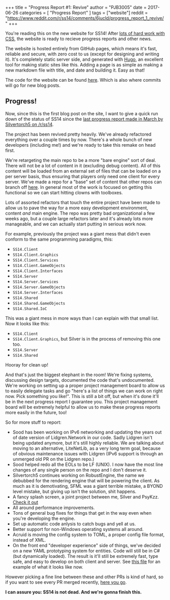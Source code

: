 +++
title = "Progress Report #1: Revive"
author = "PJB3005"
date = 2017-06-26
categories = [
	"Progress Report"
]
tags = ["website"]
reddit = "https://www.reddit.com/r/ss14/comments/6jucld/progress_report_1_revive/"
+++

You're reading this on the new website for SS14! After [lots of hard work with CSS](https://i.imgur.com/Q3cUg29.gif), the website is ready to recieve progress reports and other news.

<!--more-->

The website is hosted entirely from GitHub pages, which means it's fast, reliable <!--Citation Needed, GitHub goes down more than I'd like to. --> and secure, with zero cost to us (except for designing and writing it). It's completely static server side, and generated with [Hugo](https://gohugo.io), an excellent tool for making static sites like this. Adding a page is as simple as making a new markdown file with title, and date and building it. Easy as that!

The code for the website can be found [here](https://github.com/space-wizards/space-wizards.github.io-content). Which is also where commits will go for new blog posts.

## Progress!

Now, since this is the first blog post on the site, I want to give a quick run down of the status of SS14 since the [last progress report made in March by Silvertorch5 on /r/ss14](https://www.reddit.com/r/ss14/comments/5yd7fh/march_2017_update/).

The project has been revived pretty heavily. We've already refactored everything over a couple times by now. There's a whole bunch of new developers (including me!) and we're ready to take this remake on head first.

We're retargeting the main repo to be a more "bare engine" sort of deal. There will not be a lot of content in it (excluding debug content). All of this content will be loaded from an external set of files that can be loaded on a per server basis, thus ensuring that players only need one client for every server. We've made a repo for a "base" set of content that other repos can branch off [here](https://github.com/space-wizards/space-station-14-content). In general most of the work is focused on getting this functional so we can start hitting clowns with toolboxes.

Lots of assorted refactors that touch the entire project have been made to allow us to pave the way for a more easy development environment, content *and* main engine. The repo was pretty bad organizational a few weeks ago, but a couple large refactors later and it's already lots more manageable, and we can actually start putting in serious work now.

For example, previously the project was a giant mess that didn't even conform to the same programming paradigms, this:

* `SS14.Client`
* `SS14.Client.Graphics`
* `SS14.Client.Services`
* `SS14.Client.GameObjects`
* `SS14.Client.Interfaces`
* `SS14.Server`
* `SS14.Server.Services`
* `SS14.Server.GameObjects`
* `SS14.Server.Interfaces`
* `SS14.Shared`
* `SS14.Shared.GameObjects`
* `SS14.Shared.IoC`

This was a giant mess in more ways than I can explain with that small list. Now it looks like this:

* `SS14.Client`
* `SS14.Client.Graphics`, but Silver is in the process of removing this one too.
* `SS14.Server`
* `SS14.Shared`

Hooray for clean up!

And that's just the biggest elephant in the room! We're fixing systems, discussing design targets, documented the code that's undocumented. We're working on setting up a proper project management board to allow us to easily delegate tasks and go "here's a list of things we can work on right now. Pick something you like!". This is still a bit off, but when it's done it'll be in the next progress report I guarantee you. This project management board will be extremely helpful to allow us to make these progress reports more easily in the future, too!

So for more stuff to report:

* Sood has been working on IPv6 networking and updating the years out of date version of Lidgren.Network in our code. Sadly Lidgren isn't being updated anymore, but it's still highly reliable. We are talking about moving to an alternative, LiteNetLib, as a very long term goal, because of obvious maintenance issues with Lidgren (IPv6 support is through an unmerged old PR on the Lidgren repo.)
* Sood helped redo all the EOLs to be LF (UNIX). I now have the most line changes of any single person on the repo and I don't deserve it.
* Silvertorch5 continues working on RobustEngine, the name we debubbed for the rendering engine that will be powering the client. As much as it is demotivating, SFML was a giant terrible mistake, a BYOND level mistake, but giving up isn't the solution, shit happens.
* A fancy splash screen, a joint project between me, Silver and PsyKzz. [Check it out](/images/splash.png)
* All around performance improvements.
* Tons of general bug fixes for things that get in the way even when you're developing the engine.
* Set up automatic code anlysis to catch bugs and yell at us.
* Better support for non-Windows operating systems all around.
* Acruid is moving the config system to TOML, a proper config file format, instead of XML.
* On the front end "developer experience" side of things, we've decided on a new YAML prototyping system for entities. Code will still be in C# (but dynamically loaded). The result is it'll still be extremely fast, type safe, and easy to develop on both client and server. See [this file](https://github.com/space-wizards/space-station-14/blob/939f14eba7e49c207b9de46037f8717e20bf76cc/SS14.Server/Prototypes/Containers.yml) for an example of what it looks like now.

However picking a fine line between these and other PRs is kind of hard, so if you want to see every PR merged recently, [here you go](https://github.com/space-wizards/space-station-14/issues?utf8=%E2%9C%93&q=is%3Amerged%20).

**I can assure you: SS14 is not dead. And we're gonna finish this.**
